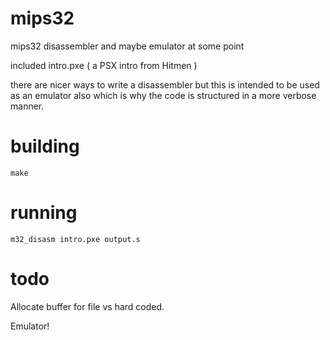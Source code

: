 # mips32
mips32 disassembler and maybe emulator at some point 


included intro.pxe ( a PSX intro from Hitmen )

there are nicer ways to write a disassembler but this is intended to be used as an emulator also which is why the code is structured in a more verbose manner. 

# building 
```make``` 

# running

```m32_disasm intro.pxe output.s```

# todo
Allocate buffer for file vs hard coded.

Emulator!
